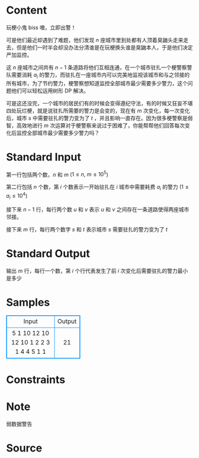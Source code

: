 
# Content

玩梗小鬼 biss 嗷，立即出警！

可是他们最近却遇到了难题，他们发现 $n$ 座城市里到处都有人顶着臭鼬头走来走去，但是他们一时半会却没办法分清谁是在玩梗换头谁是臭鼬本人，于是他们决定严加监控。

这 $n$ 座城市之间共有 $n-1$ 条道路将他们互相连通，在一个城市驻扎一个梗警察警队需要消耗 $a_i$ 的警力，而驻扎在一座城市内可以完美地监视该城市和与之邻接的所有城市，为了节约警力，梗警察想知道监控全部城市最少需要多少警力，这个问题他们可以轻松运用树形 DP 解决。

可是这还没完，一个城市的居民们有的时候会变得遵纪守法，有的时候又狂妄不堪四处玩烂梗，就是说驻扎所需要的警力是会变的，现在有 $m$ 次变化，每一次变化后，城市 $s$ 中需要驻扎的警力变为了 $t$ ，并且影响一直存在。因为很多梗警察是弱智，高效地进行 $m$ 次运算对于梗警察来说过于困难了，你能帮帮他们回答每次变化后监控全部城市最少需要多少警力吗？

# Standard Input

第一行包括两个数，$n$ 和 $m$ ($1\leq n,~m\leq 10^5$)

第二行包括 $n$ 个数，第 $i$ 个数表示一开始驻扎在 $i$ 城市中需要耗费 $a_i$ 的警力 ($1\leq a_i \leq 10^4$)

接下来 $n-1$ 行，每行两个数 $u$ 和 $v$ 表示 $u$ 和 $v$ 之间存在一条道路使得两座城市邻接。

接下来 $m$ 行，每行两个数字 $s$ 和 $t$ 表示城市 $s$ 需要驻扎的警力变为了 $t$

# Standard Output

输出 $m$ 行，每行一个数，第 $i$ 个行代表发生了前 $i$ 次变化后需要驻扎的警力最小是多少

# Samples

<style>
        table,table tr th, table tr td { border:1px solid #0094ff; }
        table { width: 200px; min-height: 25px; line-height: 25px; text-align: center; border-collapse: collapse;}   
    </style>
<table>
	<tr>
		<td>Input</td>
		<td>Output</td>
	</tr>
<tr><td>5 1
10 12 10 12 10
1 2
2 3
1 4
4 5
1 1</td><td>21</td></tr></table>


# Constraints



# Note

弱数据警告

# Source


